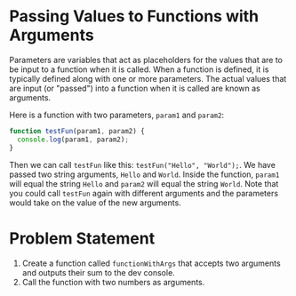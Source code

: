 # Passing Values to Functions with Arguments
Parameters are variables that act as placeholders for the values that are to be input to a function when it is called. When a function is defined, it is typically defined along with one or more parameters. The actual values that are input (or "passed") into a function when it is called are known as arguments.

Here is a function with two parameters, ```param1``` and ```param2```:
```javascript
function testFun(param1, param2) {
  console.log(param1, param2);
}
```
Then we can call ```testFun``` like this: ```testFun("Hello", "World");```. We have passed two string arguments, ```Hello``` and ```World```. Inside the function, ```param1``` will equal the string ```Hello``` and ```param2``` will equal the string ```World```. Note that you could call ```testFun``` again with different arguments and the parameters would take on the value of the new arguments.

# Problem Statement
1. Create a function called ```functionWithArgs``` that accepts two arguments and outputs their sum to the dev console.
2. Call the function with two numbers as arguments.
